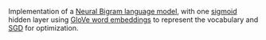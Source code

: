 Implementation of a [Neural Bigram language model](https://en.wikipedia.org/wiki/Language_model#Neural_network), with one [sigmoid](https://en.wikipedia.org/wiki/Sigmoid_function)
hidden layer using [GloVe word embeddings](https://en.wikipedia.org/wiki/GloVe_(machine_learning)) to represent the vocabulary and [SGD](https://en.wikipedia.org/wiki/Stochastic_gradient_descent) for optimization. 
